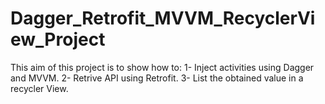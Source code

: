 # Dagger_Retrofit_MVVM_RecyclerView_Project

This aim of this project is to show how to:
1- Inject activities using Dagger and MVVM.
2- Retrive API using Retrofit.
3- List the obtained value in a recycler View.

